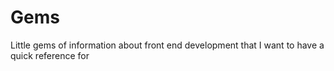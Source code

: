 # Gems

Little gems of information about front end development that I want to have a quick reference for